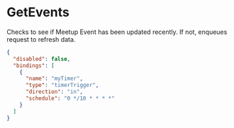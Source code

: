 # GetEvents

Checks to see if Meetup Event has been updated recently. If not, enqueues request to refresh data.

```json
{
  "disabled": false,
  "bindings": [
    {
      "name": "myTimer",
      "type": "timerTrigger",
      "direction": "in",
      "schedule": "0 */10 * * * *"
    }
  ]
}
```